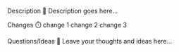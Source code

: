 Description 📝
Description goes here...

Changes ⏱️
change 1
change 2
change 3

Questions/Ideas 🙋
Leave your thoughts and ideas here...